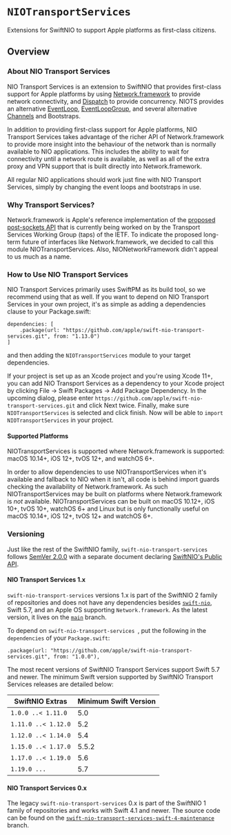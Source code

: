 # ``NIOTransportServices``

Extensions for SwiftNIO to support Apple platforms as first-class citizens.

## Overview

### About NIO Transport Services

NIO Transport Services is an extension to SwiftNIO that provides first-class support for Apple platforms by using [Network.framework](https://developer.apple.com/documentation/network) to provide network connectivity, and [Dispatch](https://developer.apple.com/documentation/dispatch) to provide concurrency. NIOTS provides an alternative [EventLoop](https://swiftpackageindex.com/apple/swift-nio/main/documentation/niocore/eventloop), [EventLoopGroup](https://swiftpackageindex.com/apple/swift-nio/main/documentation/niocore/eventloopgroup), and several alternative [Channels](https://swiftpackageindex.com/apple/swift-nio/main/documentation/niocore/channel) and Bootstraps.

In addition to providing first-class support for Apple platforms, NIO Transport Services takes advantage of the richer API of Network.framework to provide more insight into the behaviour of the network than is normally available to NIO applications. This includes the ability to wait for connectivity until a network route is available, as well as all of the extra proxy and VPN support that is built directly into Network.framework.

All regular NIO applications should work just fine with NIO Transport Services, simply by changing the event loops and bootstraps in use.

### Why Transport Services?

Network.framework is Apple's reference implementation of the [proposed post-sockets API](https://datatracker.ietf.org/wg/taps/charter/) that is currently being worked on by the Transport Services Working Group (taps) of the IETF. To indicate the proposed long-term future of interfaces like Network.framework, we decided to call this module NIOTransportServices. Also, NIONetworkFramework didn't appeal to us much as a name.

### How to Use NIO Transport Services

NIO Transport Services primarily uses SwiftPM as its build tool, so we recommend using that as well. If you want to depend on NIO Transport Services in your own project, it's as simple as adding a dependencies clause to your Package.swift:

```
dependencies: [
    .package(url: "https://github.com/apple/swift-nio-transport-services.git", from: "1.13.0")
]
```

and then adding the `NIOTransportServices` module to your target dependencies.

If your project is set up as an Xcode project and you're using Xcode 11+, you can add NIO Transport Services as a dependency to your Xcode project by clicking File -> Swift Packages -> Add Package Dependency. In the upcoming dialog, please enter `https://github.com/apple/swift-nio-transport-services.git` and click Next twice. Finally, make sure `NIOTransportServices` is selected and click finish. Now will be able to `import NIOTransportServices` in your project.

#### Supported Platforms

NIOTransportServices is supported where Network.framework is supported: macOS
10.14+, iOS 12+, tvOS 12+, and watchOS 6+.

In order to allow dependencies to use NIOTransportServices when it's available
and fallback to NIO when it isn't, all code is behind import guards checking
the availability of Network.framework. As such NIOTransportServices may be
built on platforms where Network.framework is *not* available.
NIOTransportServices can be built on macOS 10.12+, iOS 10+, tvOS 10+, watchOS
6+ and Linux but is only functionally useful on macOS 10.14+, iOS 12+, tvOS 12+
and watchOS 6+.

### Versioning

Just like the rest of the SwiftNIO family, `swift-nio-transport-services` follows [SemVer 2.0.0](https://semver.org/#semantic-versioning-200) with a separate document
declaring [SwiftNIO's Public API](https://github.com/apple/swift-nio/blob/main/docs/public-api.md).

#### NIO Transport Services 1.x

`swift-nio-transport-services` versions 1.x is part of the SwiftNIO 2 family of repositories and does not have any dependencies besides [`swift-nio`](https://github.com/apple/swift-nio), Swift 5.7, and an Apple OS supporting `Network.framework`. As the latest version, it lives on the [`main`](https://github.com/apple/swift-nio-transport-services) branch.

To depend on `swift-nio-transport-services `, put the following in the `dependencies` of your `Package.swift`:

    .package(url: "https://github.com/apple/swift-nio-transport-services.git", from: "1.0.0"),

The most recent versions of SwiftNIO Transport Services support Swift 5.7 and newer. The minimum Swift version supported by SwiftNIO Transport Services releases are detailed below:

SwiftNIO Extras     | Minimum Swift Version
--------------------|----------------------
`1.0.0 ..< 1.11.0`  | 5.0
`1.11.0 ..< 1.12.0` | 5.2
`1.12.0 ..< 1.14.0` | 5.4
`1.15.0 ..< 1.17.0` | 5.5.2
`1.17.0 ..< 1.19.0` | 5.6
`1.19.0 ...`        | 5.7

#### NIO Transport Services 0.x

The legacy `swift-nio-transport-services` 0.x is part of the SwiftNIO 1 family of repositories and works with Swift 4.1 and newer. The source code can be found on the [`swift-nio-transport-services-swift-4-maintenance`](https://github.com/apple/swift-nio-transport-services/tree/swift-nio-transport-services-swift-4-maintenance) branch.

